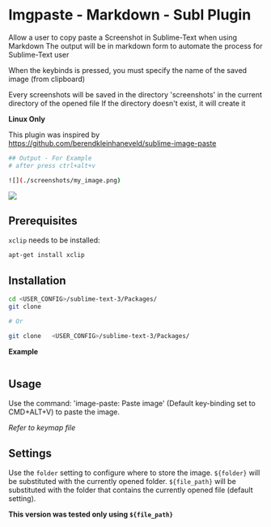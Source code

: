 # Imgpaste - Markdown - Subl Plugin

Allow a user to copy paste a Screenshot in Sublime-Text when using Markdown
The output will be in markdown form to automate the process for Sublime-Text user

When the keybinds is pressed, you must specify the name of the saved image (from clipboard)

Every screenshots will be saved in the directory 'screenshots' in the current directory of the opened file
If the directory doesn't exist, it will create it

**Linux Only**

This plugin was inspired by https://github.com/berendkleinhaneveld/sublime-image-paste 

```bash
## Output - For Example
# after press ctrl+alt+v

![](./screenshots/my_image.png)
```

![](https://github.com/Your_Repository_Name/demo.gif)

## Prerequisites

`xclip` needs to be installed:

```sh
apt-get install xclip
```

## Installation

```bash
cd <USER_CONFIG>/sublime-text-3/Packages/
git clone 

# Or

git clone   <USER_CONFIG>/sublime-text-3/Packages/ 
```

**Example**

```bash

```

## Usage

Use the command: 'image-paste: Paste image'
(Default key-binding set to CMD+ALT+V) to paste the image.

*Refer to keymap file*

## Settings

Use the `folder` setting to configure where to store the image.
`${folder}` will be substituted with the currently opened folder.
`${file_path}` will be substituted with the folder that contains
the currently opened file (default setting).

**This version was tested only using `${file_path}`**
